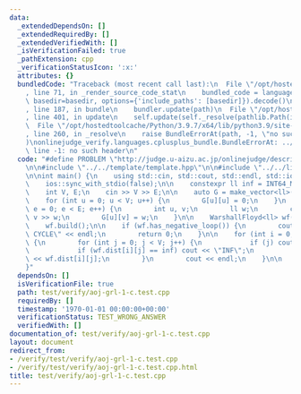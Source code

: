 ```yaml
---
data:
  _extendedDependsOn: []
  _extendedRequiredBy: []
  _extendedVerifiedWith: []
  _isVerificationFailed: true
  _pathExtension: cpp
  _verificationStatusIcon: ':x:'
  attributes: {}
  bundledCode: "Traceback (most recent call last):\n  File \"/opt/hostedtoolcache/Python/3.9.7/x64/lib/python3.9/site-packages/onlinejudge_verify/documentation/build.py\"\
    , line 71, in _render_source_code_stat\n    bundled_code = language.bundle(stat.path,\
    \ basedir=basedir, options={'include_paths': [basedir]}).decode()\n  File \"/opt/hostedtoolcache/Python/3.9.7/x64/lib/python3.9/site-packages/onlinejudge_verify/languages/cplusplus.py\"\
    , line 187, in bundle\n    bundler.update(path)\n  File \"/opt/hostedtoolcache/Python/3.9.7/x64/lib/python3.9/site-packages/onlinejudge_verify/languages/cplusplus_bundle.py\"\
    , line 401, in update\n    self.update(self._resolve(pathlib.Path(included), included_from=path))\n\
    \  File \"/opt/hostedtoolcache/Python/3.9.7/x64/lib/python3.9/site-packages/onlinejudge_verify/languages/cplusplus_bundle.py\"\
    , line 260, in _resolve\n    raise BundleErrorAt(path, -1, \"no such header\"\
    )\nonlinejudge_verify.languages.cplusplus_bundle.BundleErrorAt: ../../template/template.hpp:\
    \ line -1: no such header\n"
  code: "#define PROBLEM \"http://judge.u-aizu.ac.jp/onlinejudge/description.jsp?id=GRL_1_C\"\
    \n\n#include \"../../template/template.hpp\"\n\n#include \"../../lib/warshall-floyd.hpp\"\
    \n\nint main() {\n    using std::cin, std::cout, std::endl, std::ios;\n    cin.tie(0);\n\
    \    ios::sync_with_stdio(false);\n\n    constexpr ll inf = INT64_MAX / 8;\n\n\
    \    int V, E;\n    cin >> V >> E;\n\n    auto G = make_vector<ll>(inf, V, V);\n\
    \    for (int u = 0; u < V; u++) {\n        G[u][u] = 0;\n    }\n    for (int\
    \ e = 0; e < E; e++) {\n        int u, v;\n        ll w;\n        cin >> u >>\
    \ v >> w;\n        G[u][v] = w;\n    }\n\n    WarshallFloyd<ll> wf(inf, G);\n\
    \    wf.build();\n\n    if (wf.has_negative_loop()) {\n        cout << \"NEGATIVE\
    \ CYCLE\" << endl;\n        return 0;\n    }\n\n    for (int i = 0; i < V; i++)\
    \ {\n        for (int j = 0; j < V; j++) {\n            if (j) cout << ' ';\n\
    \            if (wf.dist[i][j] == inf) cout << \"INF\";\n            else cout\
    \ << wf.dist[i][j];\n        }\n        cout << endl;\n    }\n\n    return 0;\n\
    }"
  dependsOn: []
  isVerificationFile: true
  path: test/verify/aoj-grl-1-c.test.cpp
  requiredBy: []
  timestamp: '1970-01-01 00:00:00+00:00'
  verificationStatus: TEST_WRONG_ANSWER
  verifiedWith: []
documentation_of: test/verify/aoj-grl-1-c.test.cpp
layout: document
redirect_from:
- /verify/test/verify/aoj-grl-1-c.test.cpp
- /verify/test/verify/aoj-grl-1-c.test.cpp.html
title: test/verify/aoj-grl-1-c.test.cpp
---
```

